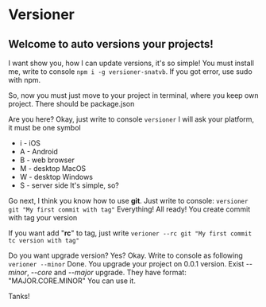 # Versioner
## Welcome to auto versions your projects!

I want show you, how I can update versions, it's so simple!
You must install me, write to console 
`npm i -g versioner-snatvb`.
If you got error, use sudo with npm.

So, now you must just move to your project in terminal, where you keep own project.
There should be package.json

Are you here? Okay, just write to console `versioner`
I will ask your platform, it must be one symbol
* i - iOS
* A - Android
* B - web browser
* M - desktop MacOS
* W - desktop Windows
* S - server side
It's simple, so?

Go next, I think you know how to use **git**.
Just write to console: 
`versioner git "My first commit with tag"`
Everything! All ready!
You create commit with tag your version

If you want add "**rc**" to tag, just write 
`verioner --rc git "My first commit tc version with tag"`

Do you want upgrade version? Yes? Okay.
Write to console as following 
`verioner --minor`
Done. You upgrade your project on 0.0.1 version.
Exist *--minor*, *--core* and *--major* upgrade.
They have format: "MAJOR.CORE.MINOR"
You can use it.

Tanks!
